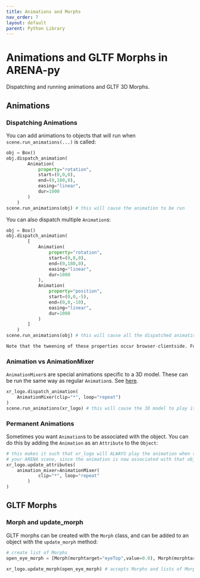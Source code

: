 ```yaml
---
title: Animations and Morphs
nav_order: 7
layout: default
parent: Python Library
---
```


# Animations and GLTF Morphs in ARENA-py

Dispatching and running animations and GLTF 3D Morphs.

##  Animations

### Dispatching Animations
You can add animations to objects that will run when `scene.run_animations(...)` is called:
```python
obj = Box()
obj.dispatch_animation(
        Animation(
            property="rotation",
            start=(0,0,0),
            end=(0,180,0),
            easing="linear",
            dur=1000
        )
    )
scene.run_animations(obj) # this will cause the animation to be run
```
You can also dispatch multiple `Animation`s:
```python
obj = Box()
obj.dispatch_animation(
        [
            Animation(
                property="rotation",
                start=(0,0,0),
                end=(0,180,0),
                easing="linear",
                dur=1000
            ),
            Animation(
                property="position",
                start=(0,0,-5),
                end=(0,0,-10),
                easing="linear",
                dur=1000
            )
        ]
    )
scene.run_animations(obj) # this will cause all the dispatched animations to be run.

Note that the tweening of these properties occur browser-clientside. For the position property example above, at the point halfway through the animation duration, the Position property will *not* be updated to (0, 0, -7.5) internally. Instead, it will update to its end position at the end of the animation duration. This final position update may also change if in the middle of the duration, if the position property were updated separately or a second animation is dispatched that also changes position.
```

### Animation vs AnimationMixer
`AnimationMixer`s are special animations specific to a 3D model. These can be run the same way as regular `Animation`s.
See [here](https://github.com/n5ro/aframe-extras/tree/master/src/loaders#animation).
```python
xr_logo.dispatch_animation(
    AnimationMixer(clip="*", loop="repeat")
)
scene.run_animations(xr_logo) # this will cause the 3D model to play its animations
```

### Permanent Animations
Sometimes you want `Animation`s to be associated with the object. You can do this by adding the `Animation` as an `Attribute` to the `Object`:
```python
# this makes it such that xr_logo will ALWAYS play the animation when someone joins
# your ARENA scene, since the animation is now associated with that object:
xr_logo.update_attributes(
    animation_mixer=AnimationMixer(
            clip="*", loop="repeat"
        )
)
```

## GLTF Morphs

### Morph and update_morph
GLTF morphs can be created with the `Morph` class, and can be added to an object with the `update_morph` method:
```python
# create list of Morphs
open_eye_morph = [Morph(morphtarget="eyeTop",value=0.0), Morph(morphtarget="eyeBottom",value=0.0)]

xr_logo.update_morph(open_eye_morph) # accepts Morphs and lists of Morph
```
